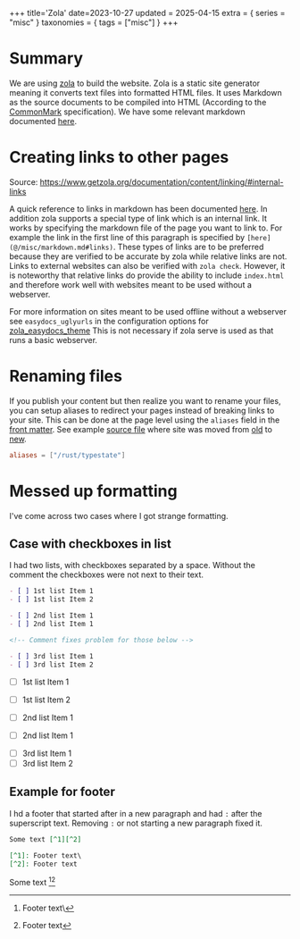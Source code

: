 +++
title='Zola'
date=2023-10-27
updated = 2025-04-15
extra = { series = "misc" }
taxonomies = { tags = ["misc"] }
+++

# Summary

We are using [zola](https://www.getzola.org/) to build the website.
Zola is a static site generator meaning it converts text files into formatted HTML files.
It uses Markdown as the source documents to be compiled into HTML (According to the [CommonMark](https://commonmark.org/help) specification).
We have some relevant markdown documented [here](@/misc/markdown.md).

# Creating links to other pages

Source: <https://www.getzola.org/documentation/content/linking/#internal-links>

A quick reference to links in markdown has been documented [here](@/misc/markdown.md#links).
In addition zola supports a special type of link which is an internal link.
It works by specifying the markdown file of the page you want to link to.
For example the link in the first line of this paragraph is specified by `[here](@/misc/markdown.md#links)`.
These types of links are to be preferred because they are verified to be accurate by zola while relative links are not.
Links to external websites can also be verified with `zola check`.
However, it is noteworthy that relative links do provide the ability to include `index.html` and therefore work well
with websites meant to be used without a webserver.

For more information on sites meant to be used offline without a webserver see `easydocs_uglyurls` in the configuration options for [zola_easydocs_theme](https://github.com/codeandmedia/zola_easydocs_theme#provided-configurations-options)
This is not necessary if zola serve is used as that runs a basic webserver.

# Renaming files

If you publish your content but then realize you want to rename your files, you can setup aliases to redirect your pages instead of breaking links to your site.
This can be done at the page level using the `aliases` field in the [front matter](https://www.getzola.org/documentation/content/page/#front-matter). See example [source file](https://github.com/c-git/c-git.github.io/blob/main/content/rust/pattern_typestate.md?plain=1) where site was moved from [old](https://c-git.github.io/rust/typestate/) to [new](https://c-git.github.io/rust/pattern-typestate/).

```toml
aliases = ["/rust/typestate"]
```

# Messed up formatting

I've come across two cases where I got strange formatting.

## Case with checkboxes in list

I had two lists, with checkboxes separated by a space.
Without the comment the checkboxes were not next to their text.

```markdown
- [ ] 1st list Item 1
- [ ] 1st list Item 2

- [ ] 2nd list Item 1
- [ ] 2nd list Item 1

<!-- Comment fixes problem for those below -->

- [ ] 3rd list Item 1
- [ ] 3rd list Item 2
```

- [ ] 1st list Item 1
- [ ] 1st list Item 2

- [ ] 2nd list Item 1
- [ ] 2nd list Item 1

<!-- Comment fixes problem for those below -->

- [ ] 3rd list Item 1
- [ ] 3rd list Item 2

## Example for footer

I hd a footer that started after in a new paragraph and had `:` after the superscript text.
Removing `:` or not starting a new paragraph fixed it.

```markdown
Some text [^1][^2]

[^1]: Footer text\
[^2]: Footer text
```

Some text [^1][^2]

[^1]: Footer text\
[^2]: Footer text

